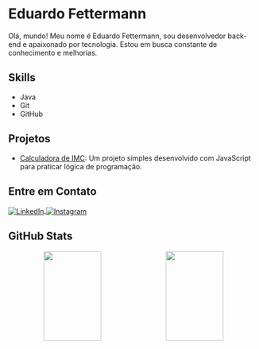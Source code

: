 # Eduardo Fettermann

Olá, mundo! Meu nome é Eduardo Fettermann, sou desenvolvedor back-end e apaixonado por tecnologia. Estou em busca constante de conhecimento e melhorias.

## Skills

- Java
- Git
- GitHub

## Projetos

- [Calculadora de IMC](https://github.com/eduardofettermann/calculadora-imc): Um projeto simples desenvolvido com JavaScript para praticar lógica de programação.

## Entre em Contato

<div align="left">
  <a href="https://www.linkedin.com/in/eduardo-fettermann/" target="_blank" rel="noopener noreferrer">
    <img align="center" alt="LinkedIn" src="https://img.shields.io/badge/LinkedIn-0077B5?style=for-the-badge&logo=linkedin&logoColor=white" />
  </a>
  <a href="https://instagram.com/ddf.dev" target="_blank" rel="noopener noreferrer">
    <img align="center" alt="Instagram" src="https://img.shields.io/badge/Instagram-E4405F?style=for-the-badge&logo=instagram&logoColor=white" />
  </a>
</div>

## GitHub Stats

<div align="center">
  <img height="180em" width="48%" 
       src="https://github-readme-stats.vercel.app/api?username=eduardofettermann&show_icons=true&theme=dark&count_private=true"/>
  <img height="180em" width="48%" 
       src="https://github-readme-stats.vercel.app/api/top-langs/?username=eduardofettermann&layout=compact&langs_count=7&theme=dark"/>
</div>
